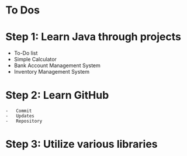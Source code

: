 # To Dos

# Step 1: Learn Java through projects
  -  To-Do list
  -  Simple Calculator
  -  Bank Account Management System
  -  Inventory Management System

# Step 2: Learn GitHub
    -   Commit
    -   Updates
    -   Repository

# Step 3: Utilize various libraries

